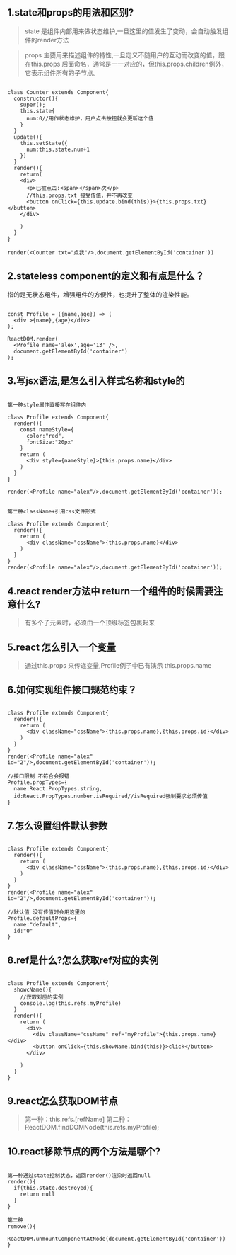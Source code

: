 ##  1.state和props的用法和区别?
>state 是组件内部用来做状态维护,一旦这里的值发生了变动，会自动触发组件的render方法

>props 主要用来描述组件的特性,一旦定义不随用户的互动而改变的值，跟在this.props 后面命名，通常是一一对应的，但this.props.children例外，它表示组件所有的子节点。

```

class Counter extends Component{
  constructor(){
    super();
    this.state{
      num:0//用作状态维护，用户点击按钮就会更新这个值
    }
  }
  update(){
    this.setState({
      num:this.state.num+1
    })
  }
  render(){
    return(
    <div>
      <p>已被点击:<span></span>次</p>
      //this.props.txt 接受传值，并不再改变
      <button onClick={this.update.bind(this)}>{this.props.txt}</button>
    </div>

    )
  }
}

render(<Counter txt="点我"/>,document.getElementById('container'))

```

##  2.stateless component的定义和有点是什么？
指的是无状态组件，增强组件的方便性，也提升了整体的渲染性能。
```

const Profile = ({name,age}) => (
  <div >{name},{age}</div>
);

ReactDOM.render(
  <Profile name='alex',age='13' />,
  document.getElementById('container')
);

```

##  3.写jsx语法,是怎么引入样式名称和style的

```

第一种style属性直接写在组件内

class Profile extends Component{
  render(){
    const nameStyle={
      color:"red",
      fontSize:"20px"
    }
    return (
      <div style={nameStyle}>{this.props.name}</div>
    )
  }
}

render(<Profile name="alex"/>,document.getElementById('container'));

```

```

第二种className+引用css文件形式

class Profile extends Component{
  render(){
    return (
      <div className="cssName">{this.props.name}</div>
    )
  }
}
render(<Profile name="alex"/>,document.getElementById('container'));

```

##  4.react render方法中 return一个组件的时候需要注意什么?
>有多个子元素时，必须由一个顶级标签包裹起来

##  5.react 怎么引入一个变量
>通过this.props 来传递变量,Profile例子中已有演示 this.props.name

##  6.如何实现组件接口规范约束？

```

class Profile extends Component{
  render(){
    return (
      <div className="cssName">{this.props.name},{this.props.id}</div>
    )
  }
}
render(<Profile name="alex" id="2"/>,document.getElementById('container'));

//接口限制 不符合会报错
Profile.propTypes={
  name:React.PropTypes.string,
  id:React.PropTypes.number.isRequired//isRequired强制要求必须传值
}

```

##  7.怎么设置组件默认参数

```

class Profile extends Component{
  render(){
    return (
      <div className="cssName">{this.props.name},{this.props.id}</div>
    )
  }
}
render(<Profile name="alex" id="2"/>,document.getElementById('container'));

//默认值 没有传值时会用这里的
Profile.defaultProps={
  name:"default",
  id:"0"
}

```

##  8.ref是什么?怎么获取ref对应的实例

```

class Profile extends Component{
  showcName(){
    //获取对应的实例
    console.log(this.refs.myProfile)
  }
  render(){
    return (
      <div>
        <div className="cssName" ref="myProfile">{this.props.name}</div>
        <button onClick={this.showName.bind(this)}>click</button>
      </div>

    )
  }
}

```

##  9.react怎么获取DOM节点

>第一种：this.refs.[refName]
>第二种：ReactDOM.findDOMNode(this.refs.myProfile);

##  10.react移除节点的两个方法是哪个?

```

第一种通过state控制状态，返回render()渲染时返回null
render(){
  if(this.state.destroyed){
    return null
  }
}

第二种
remove(){
  ReactDOM.unmountComponentAtNode(document.getElementById('container'))
}

```
